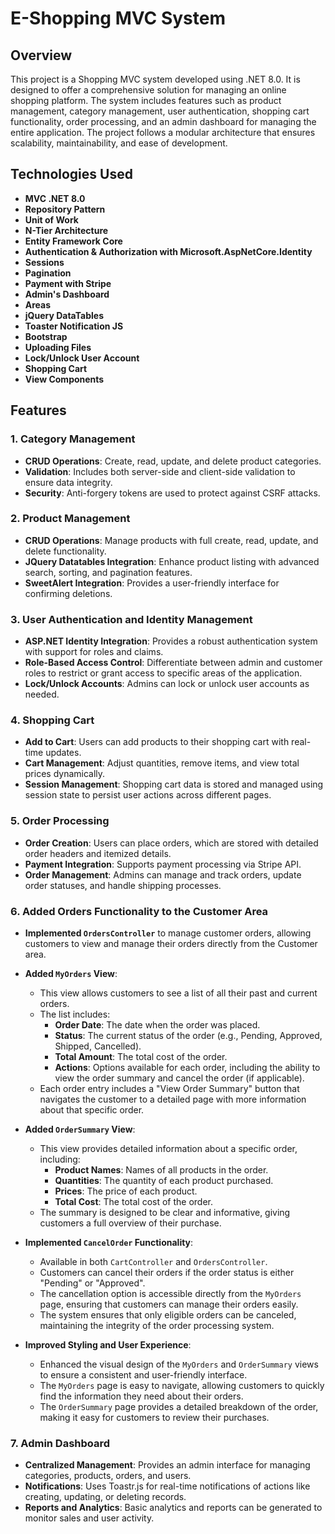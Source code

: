 # E-Shopping MVC System

## Overview
This project is a Shopping MVC system developed using .NET 8.0. It is designed to offer a comprehensive solution for managing an online shopping platform. The system includes features such as product management, category management, user authentication, shopping cart functionality, order processing, and an admin dashboard for managing the entire application. The project follows a modular architecture that ensures scalability, maintainability, and ease of development.

## Technologies Used
- **MVC .NET 8.0**
- **Repository Pattern**
- **Unit of Work**
- **N-Tier Architecture**
- **Entity Framework Core**
- **Authentication & Authorization with Microsoft.AspNetCore.Identity**
- **Sessions**
- **Pagination**
- **Payment with Stripe**
- **Admin's Dashboard**
- **Areas**
- **jQuery DataTables**
- **Toaster Notification JS**
- **Bootstrap**
- **Uploading Files**
- **Lock/Unlock User Account**
- **Shopping Cart**
- **View Components**

## Features

### 1. Category Management
- **CRUD Operations**: Create, read, update, and delete product categories.
- **Validation**: Includes both server-side and client-side validation to ensure data integrity.
- **Security**: Anti-forgery tokens are used to protect against CSRF attacks.

### 2. Product Management
- **CRUD Operations**: Manage products with full create, read, update, and delete functionality.
- **JQuery Datatables Integration**: Enhance product listing with advanced search, sorting, and pagination features.
- **SweetAlert Integration**: Provides a user-friendly interface for confirming deletions.

### 3. User Authentication and Identity Management
- **ASP.NET Identity Integration**: Provides a robust authentication system with support for roles and claims.
- **Role-Based Access Control**: Differentiate between admin and customer roles to restrict or grant access to specific areas of the application.
- **Lock/Unlock Accounts**: Admins can lock or unlock user accounts as needed.

### 4. Shopping Cart
- **Add to Cart**: Users can add products to their shopping cart with real-time updates.
- **Cart Management**: Adjust quantities, remove items, and view total prices dynamically.
- **Session Management**: Shopping cart data is stored and managed using session state to persist user actions across different pages.

### 5. Order Processing
- **Order Creation**: Users can place orders, which are stored with detailed order headers and itemized details.
- **Payment Integration**: Supports payment processing via Stripe API.
- **Order Management**: Admins can manage and track orders, update order statuses, and handle shipping processes.

### 6. Added Orders Functionality to the Customer Area
- **Implemented `OrdersController`** to manage customer orders, allowing customers to view and manage their orders directly from the Customer area.

- **Added `MyOrders` View**:
  - This view allows customers to see a list of all their past and current orders.
  - The list includes:
    - **Order Date**: The date when the order was placed.
    - **Status**: The current status of the order (e.g., Pending, Approved, Shipped, Cancelled).
    - **Total Amount**: The total cost of the order.
    - **Actions**: Options available for each order, including the ability to view the order summary and cancel the order (if applicable).
  - Each order entry includes a "View Order Summary" button that navigates the customer to a detailed page with more information about that specific order.

- **Added `OrderSummary` View**:
  - This view provides detailed information about a specific order, including:
    - **Product Names**: Names of all products in the order.
    - **Quantities**: The quantity of each product purchased.
    - **Prices**: The price of each product.
    - **Total Cost**: The total cost of the order.
  - The summary is designed to be clear and informative, giving customers a full overview of their purchase.

- **Implemented `CancelOrder` Functionality**:
  - Available in both `CartController` and `OrdersController`.
  - Customers can cancel their orders if the order status is either "Pending" or "Approved".
  - The cancellation option is accessible directly from the `MyOrders` page, ensuring that customers can manage their orders easily.
  - The system ensures that only eligible orders can be canceled, maintaining the integrity of the order processing system.

- **Improved Styling and User Experience**:
  - Enhanced the visual design of the `MyOrders` and `OrderSummary` views to ensure a consistent and user-friendly interface.
  - The `MyOrders` page is easy to navigate, allowing customers to quickly find the information they need about their orders.
  - The `OrderSummary` page provides a detailed breakdown of the order, making it easy for customers to review their purchases.

### 7. Admin Dashboard
- **Centralized Management**: Provides an admin interface for managing categories, products, orders, and users.
- **Notifications**: Uses Toastr.js for real-time notifications of actions like creating, updating, or deleting records.
- **Reports and Analytics**: Basic analytics and reports can be generated to monitor sales and user activity.




